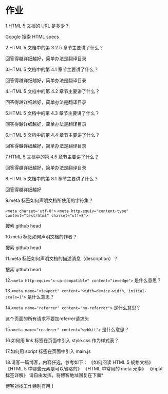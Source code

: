 # 作业

1.HTML 5 文档的 URL 是多少？

Google 搜索 HTML specs

2.HTML 5 文档中的第 3.2.5 章节主要讲了什么？

回答得越详细越好，简单办法是翻译目录

3.HTML 5 文档中的第 4.1 章节主要讲了什么？

回答得越详细越好，简单办法是翻译目录

4.HTML 5 文档中的第 4.2 章节主要讲了什么？

回答得越详细越好，简单办法是翻译目录

5.HTML 5 文档中的第 4.3 章节主要讲了什么？

回答得越详细越好，简单办法是翻译目录

6.HTML 5 文档中的第 4.4 章节主要讲了什么？

回答得越详细越好，简单办法是翻译目录

7.HTML 5 文档中的第 4.5 章节主要讲了什么？

回答得越详细越好，简单办法是翻译目录

8.HTML 5 文档中的第 8.1 章节主要讲了什么？

回答得越详细越好

9.meta 标签如何声明文档所使用的字符集？

`<meta charset='utf-8'>`	 `<meta http-equiv="content-type" content="text/html" charset="utf=8">` 

搜索 github head

10.meta 标签如何声明文档的作者？

搜索 github head

11.meta 标签如何声明文档的描述消息（description）？

搜索 github head

12.`<meta http-equiv="x-ua-compatible" content="ie=edge">`  是什么意思？

13.`<meta name="viewport" content="width=device-width, initial-scale=1">`   是什么意思？

14.`<meta name="referrer" content="no-referrer">`   是什么意思？

这个页面的所有请求不要加referrer请求头

15.`<meta name="renderer" content="webkit">`   是什么意思？

16.如何用 link 标签在页面中引入 style.css 作为样式表？

17.如何用 script 标签在页面中引入 main.js

18.请写一篇博客，内容任选，参考如下：
《如何阅读 HTML 5 规格文档》
《HTML 5 中哪些元素是可以省略的》
《HTML 中常用的 meta 元素》
《input 标签详解》
请自由发挥，将博客地址回复在下面*

博客对找工作特别有用！